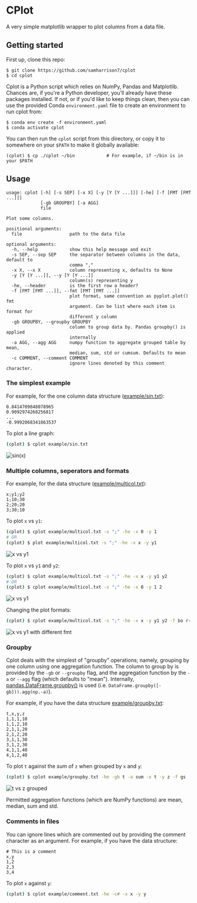 # CPlot

A very simple matplotlib wrapper to plot columns from a data file.

## Getting started

First up, clone this repo:

```shell
$ git clone https://github.com/samharrison7/cplot
$ cd cplot
```

Cplot is a Python script which relies on NumPy, Pandas and Matplotlib. Chances are, if you're a Python developer, you'll already have these packages installed. If not, or if you'd like to keep things clean, then you can use the provided Conda `environment.yaml` file to create an environment to run cplot from:

```shell
$ conda env create -f environment.yaml
$ conda activate cplot
```

You can then run the `cplot` script from this directory, or copy it to somewhere on your `$PATH` to make it globally available:

```shell
(cplot) $ cp ./cplot ~/bin            # For example, if ~/bin is in your $PATH
```

## Usage

```
usage: cplot [-h] [-s SEP] [-x X] [-y [Y [Y ...]]] [-he] [-f [FMT [FMT ...]]]
             [-gb GROUPBY] [-a AGG]
             file

Plot some columns.

positional arguments:
  file                  path to the data file

optional arguments:
  -h, --help            show this help message and exit
  -s SEP, --sep SEP     the separator between columns in the data, default to
                        comma ","
  -x X, --x X           column representing x, defaults to None
  -y [Y [Y ...]], --y [Y [Y ...]]
                        column(s) representing y
  -he, --header         is the first row a header?
  -f [FMT [FMT ...]], --fmt [FMT [FMT ...]]
                        plot format, same convention as pyplot.plot() fmt
                        argument. Can be list where each item is format for
                        different y column
  -gb GROUPBY, --groupby GROUPBY
                        column to group data by. Pandas groupby() is applied
                        internally
  -a AGG, --agg AGG     numpy function to aggregate grouped table by mean,
                        median, sum, std or cumsum. Defaults to mean
  -c COMMENT, --comment COMMENT
                        ignore lines denoted by this comment character.
```

### The simplest example

For example, for the one column data structure ([example/sin.txt](example/sin.txt)):

```
0.8414709848078965
0.9092974268256817
...
-0.9992068341863537
```

To plot a line graph:

```bash
(cplot) $ cplot example/sin.txt
```

![sin(x)](doc/fig_sin.png)

### Multiple columns, seperators and formats

For example, for the data structure ([example/multicol.txt](example/multicol.txt)):

```
x;y1;y2
1;10;30
2;20;20
3;30;10
```

To plot `x` vs `y1`:

```bash
(cplot) $ cplot example/multicol.txt -s ";" -he -x 0 -y 1
# OR
(cplot) $ plot example/multicol.txt -s ";" -he -x x -y y1
```

![x vs y1](doc/fig_y1.png)

To plot `x` vs `y1` and `y2`:

```bash
(cplot) $ cplot example/multicol.txt -s ";" -he -x x -y y1 y2
# OR
(cplot) $ cplot example/multicol.txt -s ";" -he -x 0 -y 1 2
```

![x vs y1](doc/fig_y1-y2.png)

Changing the plot formats:

```bash
(cplot) $ cplot example/multicol.txt -s ";" -he -x x -y y1 y2 -f bo r-
```

![x vs y1 with different fmt](doc/fig_y1-y2_fmt.png)

### Groupby

Cplot deals with the simplest of "groupby" operations; namely, grouping by one column using one aggregation function. The column to group by is provided by the `-gb` or `--groupby` flag, and the aggregation function by the `-a` or `--agg` flag (which defaults to "mean"). Internally, [pandas.DataFrame.groupby()](https://pandas.pydata.org/pandas-docs/stable/reference/api/pandas.DataFrame.groupby.html) is used (i.e. `DataFrame.groupby([-gb])).agg(np.-a)`).

For example, if you have the data structure [example/groupby.txt](example/groupby.txt):

```
t,x,y,z
1,1,1,10
1,1,2,10
2,1,1,20
2,1,2,20
3,1,1,30
3,1,2,30
4,1,1,40
4,1,2,40
```

To plot `t` against the *sum* of `z` when grouped by `x` and `y`:

```bash
(cplot) $ cplot example/groupby.txt -he -gb t -a sum -x t -y z -f gs
```

![t vs z grouped](doc/fig_gb.png)

Permitted aggregation functions (which are NumPy functions) are mean, median, sum and std.

### Comments in files

You can ignore lines which are commented out by providing the comment character as an argument. For example, if you have the data structure:

```
# This is a comment
x,y
1,2
2,3
3,4
```

To plot `x` against `y`:

```bash
(cplot) $ cplot example/comment.txt -he -c# -x x -y y
```
